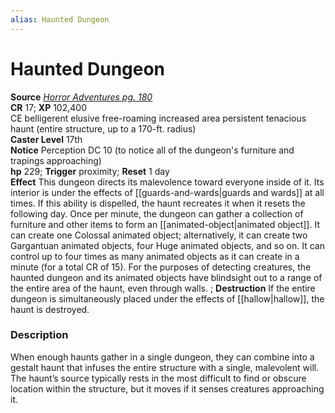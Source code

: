 ```yaml
---
alias: Haunted Dungeon
---
```


# Haunted Dungeon

**Source** [_Horror Adventures pg. 180_](http://paizo.com/products/btpy9n5a?Pathfinder-Roleplaying-Game-Horror-Adventures)  
**CR** 17; **XP** 102,400  
CE belligerent elusive free-roaming increased area persistent tenacious haunt (entire structure, up to a 170-ft. radius)  
**Caster Level** 17th  
**Notice** Perception DC 10 (to notice all of the dungeon's furniture and trapings approaching)  
**hp** 229; **Trigger** proximity; **Reset** 1 day  
**Effect** This dungeon directs its malevolence toward everyone inside of it. Its interior is under the effects of [[guards-and-wards|guards and wards]] at all times. If this ability is dispelled, the haunt recreates it when it resets the following day. Once per minute, the dungeon can gather a collection of furniture and other items to form an [[animated-object|animated object]]. It can create one Colossal animated object; alternatively, it can create two Gargantuan animated objects, four Huge animated objects, and so on. It can control up to four times as many animated objects as it can create in a minute (for a total CR of 15). For the purposes of detecting creatures, the haunted dungeon and its animated objects have blindsight out to a range of the entire area of the haunt, even through walls.  ;
**Destruction** If the entire dungeon is simultaneously placed under the effects of [[hallow|hallow]], the haunt is destroyed.  

### Description

When enough haunts gather in a single dungeon, they can combine into a gestalt haunt that infuses the entire structure with a single, malevolent will. The haunt’s source typically rests in the most difficult to find or obscure location within the structure, but it moves if it senses creatures approaching it.
